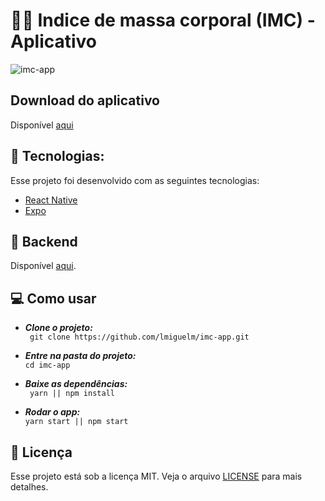 

  
# 🏋️‍♂️ Indice de massa corporal (IMC) - Aplicativo

![imc-app](.github/imc.gif)

## Download do aplicativo 
Disponível [aqui](https://drive.google.com/file/d/1B6EczS9ZgC11NKfWYotnM5zQL1x6beFE/view?usp=sharing)

## 🚀   Tecnologias:
Esse projeto foi desenvolvido com as seguintes tecnologias:
- [React Native](https://reactnative.dev/)
- [Expo](https://expo.io/)

## 💾 Backend
Disponível [aqui](https://github.com/lmiguelm/imc-server).

## 💻 Como usar
- ***Clone o projeto:*** <br>
``` git clone https://github.com/lmiguelm/imc-app.git```

- ***Entre na pasta do projeto:*** <br>
 ```cd imc-app```
 
- ***Baixe as dependências:*** <br>
``` yarn || npm install```

- ***Rodar o app:*** <br>
```yarn start || npm start```


## 📝 Licença
Esse projeto está sob a licença MIT. Veja o arquivo  [LICENSE](https://github.com/lmiguelm/imc-app/blob/master/LICENSE.md) para mais detalhes.
